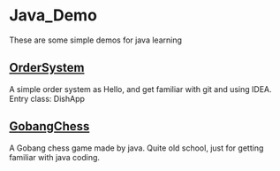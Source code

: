 # Java_Demo


These are some simple demos for java learning


## [OrderSystem](https://github.com/kokono9201/Java_Demo/tree/master/OrderSystem)<br>
A simple order system as Hello, and get familiar with git and using IDEA.
Entry class: DishApp

## [GobangChess](https://github.com/kokono9201/Java_Demo/tree/master/GobangChess)<br>
A Gobang chess game made by java. Quite old school, just for getting familiar with java coding.
